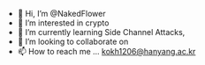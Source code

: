 - 👋 Hi, I’m @NakedFlower
- 👀 I’m interested in crypto
- 🌱 I’m currently learning Side Channel Attacks, 
- 💞️ I’m looking to collaborate on
- 📫 How to reach me ... kokh1206@hanyang.ac.kr

<!---
NakedFlower/NakedFlower is a ✨ special ✨ repository because its `README.md` (this file) appears on your GitHub profile.
You can click the Preview link to take a look at your changes.
--->
